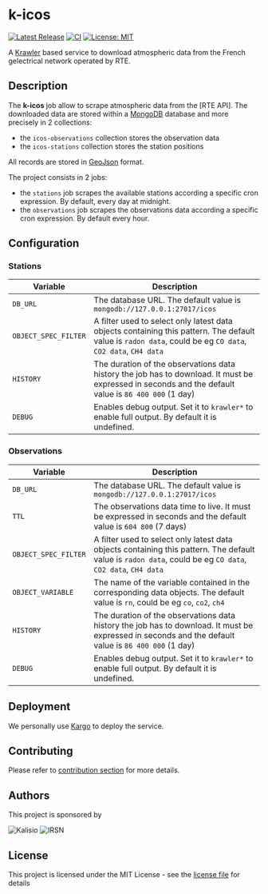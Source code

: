 # k-icos

[![Latest Release](https://img.shields.io/github/v/tag/kalisio/k-icos?sort=semver&label=latest)](https://github.com/kalisio/k-icos/releases)
[![CI](https://github.com/kalisio/k-icos/actions/workflows/main.yaml/badge.svg)](https://github.com/kalisio/k-icos/actions/workflows/main.yaml)
[![License: MIT](https://img.shields.io/badge/License-MIT-yellow.svg)](https://opensource.org/licenses/MIT)

A [Krawler](https://kalisio.github.io/krawler/) based service to download atmospheric data from the French gelectrical network operated by RTE.

## Description

The **k-icos** job allow to scrape atmospheric data from the [RTE API]. The downloaded data are stored within a [MongoDB](https://www.mongodb.com/) database and more precisely in 2 collections:
* the `icos-observations` collection stores the observation data
* the `icos-stations` collection stores the station positions

All records are stored in [GeoJson](https://fr.wikipedia.org/wiki/GeoJSON) format.

The project consists in 2 jobs:
* the `stations` job scrapes the available stations according a specific cron expression. By default, every day at midnight.
* the `observations` job scrapes the observations data according a specific cron expression. By default every hour.

## Configuration

### Stations

| Variable | Description |
|--- | --- |
| `DB_URL` | The database URL. The default value is `mongodb://127.0.0.1:27017/icos` |
| `OBJECT_SPEC_FILTER` | A filter used to select only latest data objects containing this pattern. The default value is `radon data`, could be eg `CO data`, `CO2 data`, `CH4 data` |
| `HISTORY` | The duration of the observations data history the job has to download. It must be expressed in seconds and the default value is `86 400 000` (1 day) | 
| `DEBUG` | Enables debug output. Set it to `krawler*` to enable full output. By default it is undefined. |

### Observations

| Variable | Description |
|--- | --- |
| `DB_URL` | The database URL. The default value is `mongodb://127.0.0.1:27017/icos` |
| `TTL` | The observations data time to live. It must be expressed in seconds and the default value is `604 800` (7 days) |
| `OBJECT_SPEC_FILTER` | A filter used to select only latest data objects containing this pattern. The default value is `radon data`, could be eg `CO data`, `CO2 data`, `CH4 data` |
| `OBJECT_VARIABLE` | The name of the variable contained in the corresponding data objects. The default value is `rn`, could be eg `co`, `co2`, `ch4` |
| `HISTORY` | The duration of the observations data history the job has to download. It must be expressed in seconds and the default value is `86 400 000` (1 day) | 
| `DEBUG` | Enables debug output. Set it to `krawler*` to enable full output. By default it is undefined. |

## Deployment

We personally use [Kargo](https://kalisio.github.io/kargo/) to deploy the service.

## Contributing

Please refer to [contribution section](./CONTRIBUTING.md) for more details.

## Authors

This project is sponsored by 

![Kalisio](https://s3.eu-central-1.amazonaws.com/kalisioscope/kalisio/kalisio-logo-black-256x84.png)
![IRSN](https://s3.eu-central-1.amazonaws.com/kalisioscope/assets/logos/irsn.png)

## License

This project is licensed under the MIT License - see the [license file](./LICENSE) for details
